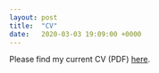 ```yaml
---
layout: post
title:  "CV"
date:   2020-03-03 19:09:00 +0000
---
```

Please find my current CV (PDF) [here][here].

[here]: ../../../../pdf/ramanna_cv_2020-03.pdf 
